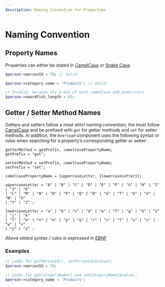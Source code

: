 ```yaml
---
description: Naming Convention for Properties
---
```


# Naming Convention

## Property Names

Properties can either be stated in [CamelCase](http://en.wikipedia.org/wiki/CamelCase) or [Snake Case](http://en.wikipedia.org/wiki/Snake_case).

```php
$person->personId = 78; // Valid

$person->category_name = 'Products'; // Valid

// Invalid, because its a mix of both camelCase and underscore
$person->swordFish_length = 63;
```

## Getter / Setter Method Names

Getters and setters follow a most strict naming convention; the must follow [CamelCase](http://en.wikipedia.org/wiki/CamelCase) and be prefixed with `get` for getter methods and `set` for setter methods.
In addition, the `Overload` component uses the following syntax or rules when searching for a property’s corresponding getter or setter:

```
getterMethod = getPrefix, camelCasePropertyName;
getPrefix = "get";

setterMethod = setPrefix, camelCasePropertyName;
setPrefix = "set";

camelCasePropertyName = {uppercaseLetter, {lowercaseLetter}};

uppercaseLetter = "A" | "B" | "C" | "D" | "E" | "F" | "G" | "H" | "I" | "J" | "K"
| "L" | "M" | "N" | "O" | "P" | "Q" | "R" | "S" | "T" | "U" | "V" | "W" | "X"
| "Y" | "Z" ;

lowercaseLetter = "a" | "b" | "c" | "d" | "e" | "f" | "g" | "h" | "i" | "j" | "k"
| "l" | "m" | "n" | "o" | "p" | "q" | "r" | "s" | "t" | "u" | "v" | "w" | "x"
| "y" | "z" ;
```

_Above stated syntax / rules is expressed in [EBNF](http://en.wikipedia.org/wiki/Extended_Backus%E2%80%93Naur_Form)_

### Examples

```php
// Looks for getPersonId(), setPersonId($value);
$person->personId = 78;

// Looks for getCategoryName() and setCategoryName($value);
$person->category_name = 'Products';
```

